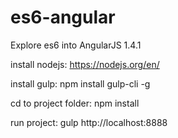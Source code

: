 # es6-angular
Explore es6 into AngularJS 1.4.1

install nodejs: https://nodejs.org/en/

install gulp: npm install gulp-cli -g

cd to project folder: npm install

run project: gulp
http://localhost:8888
